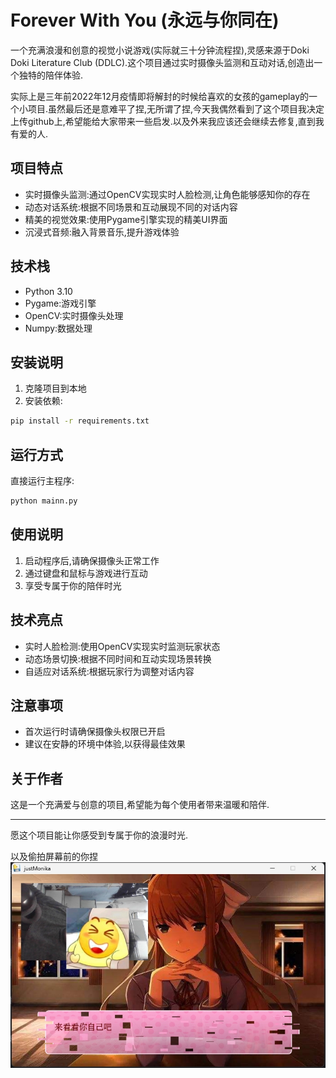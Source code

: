 # Forever With You (永远与你同在)

一个充满浪漫和创意的视觉小说游戏(实际就三十分钟流程捏),灵感来源于Doki Doki Literature Club (DDLC).这个项目通过实时摄像头监测和互动对话,创造出一个独特的陪伴体验.

实际上是三年前2022年12月疫情即将解封的时候给喜欢的女孩的gameplay的一个小项目.虽然最后还是意难平了捏,无所谓了捏,今天我偶然看到了这个项目我决定上传github上,希望能给大家带来一些启发.以及外来我应该还会继续去修复,直到我有爱的人.
## 项目特点

- 实时摄像头监测:通过OpenCV实现实时人脸检测,让角色能够感知你的存在
- 动态对话系统:根据不同场景和互动展现不同的对话内容
- 精美的视觉效果:使用Pygame引擎实现的精美UI界面
- 沉浸式音频:融入背景音乐,提升游戏体验

## 技术栈

- Python 3.10
- Pygame:游戏引擎
- OpenCV:实时摄像头处理
- Numpy:数据处理

## 安装说明

1. 克隆项目到本地
2. 安装依赖:
```bash
pip install -r requirements.txt
```

## 运行方式

直接运行主程序:
```bash
python mainn.py
```

## 使用说明

1. 启动程序后,请确保摄像头正常工作
2. 通过键盘和鼠标与游戏进行互动
3. 享受专属于你的陪伴时光

## 技术亮点

- 实时人脸检测:使用OpenCV实现实时监测玩家状态
- 动态场景切换:根据不同时间和互动实现场景转换
- 自适应对话系统:根据玩家行为调整对话内容

## 注意事项

- 首次运行时请确保摄像头权限已开启
- 建议在安静的环境中体验,以获得最佳效果

## 关于作者

这是一个充满爱与创意的项目,希望能为每个使用者带来温暖和陪伴.

---

愿这个项目能让你感受到专属于你的浪漫时光.

以及偷拍屏幕前的你捏
![](./示例图.png)